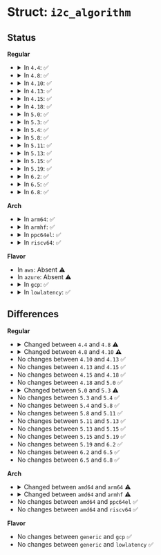 # Struct: <code>i2c_algorithm</code>

## Status
<b>Regular</b>
<ul>
<li>
<details>
<summary>In <code>4.4</code>: ✅</summary>

```c
struct i2c_algorithm {
    int (*master_xfer)(struct i2c_adapter *, struct i2c_msg *, int);
    int (*smbus_xfer)(struct i2c_adapter *, u16, short unsigned int, char, u8, int, union i2c_smbus_data *);
    u32 (*functionality)(struct i2c_adapter *);
};
```
</details>
</li>
<li>
<details>
<summary>In <code>4.8</code>: ✅</summary>

```c
struct i2c_algorithm {
    int (*master_xfer)(struct i2c_adapter *, struct i2c_msg *, int);
    int (*smbus_xfer)(struct i2c_adapter *, u16, short unsigned int, char, u8, int, union i2c_smbus_data *);
    u32 (*functionality)(struct i2c_adapter *);
    int (*reg_slave)(struct i2c_client *);
    int (*unreg_slave)(struct i2c_client *);
};
```
</details>
</li>
<li>
<details>
<summary>In <code>4.10</code>: ✅</summary>

```c
struct i2c_algorithm {
    int (*master_xfer)(struct i2c_adapter *, struct i2c_msg *, int);
    int (*smbus_xfer)(struct i2c_adapter *, u16, short unsigned int, char, u8, int, union i2c_smbus_data *);
    u32 (*functionality)(struct i2c_adapter *);
};
```
</details>
</li>
<li>
<details>
<summary>In <code>4.13</code>: ✅</summary>

```c
struct i2c_algorithm {
    int (*master_xfer)(struct i2c_adapter *, struct i2c_msg *, int);
    int (*smbus_xfer)(struct i2c_adapter *, u16, short unsigned int, char, u8, int, union i2c_smbus_data *);
    u32 (*functionality)(struct i2c_adapter *);
};
```
</details>
</li>
<li>
<details>
<summary>In <code>4.15</code>: ✅</summary>

```c
struct i2c_algorithm {
    int (*master_xfer)(struct i2c_adapter *, struct i2c_msg *, int);
    int (*smbus_xfer)(struct i2c_adapter *, u16, short unsigned int, char, u8, int, union i2c_smbus_data *);
    u32 (*functionality)(struct i2c_adapter *);
};
```
</details>
</li>
<li>
<details>
<summary>In <code>4.18</code>: ✅</summary>

```c
struct i2c_algorithm {
    int (*master_xfer)(struct i2c_adapter *, struct i2c_msg *, int);
    int (*smbus_xfer)(struct i2c_adapter *, u16, short unsigned int, char, u8, int, union i2c_smbus_data *);
    u32 (*functionality)(struct i2c_adapter *);
};
```
</details>
</li>
<li>
<details>
<summary>In <code>5.0</code>: ✅</summary>

```c
struct i2c_algorithm {
    int (*master_xfer)(struct i2c_adapter *, struct i2c_msg *, int);
    int (*smbus_xfer)(struct i2c_adapter *, u16, short unsigned int, char, u8, int, union i2c_smbus_data *);
    u32 (*functionality)(struct i2c_adapter *);
};
```
</details>
</li>
<li>
<details>
<summary>In <code>5.3</code>: ✅</summary>

```c
struct i2c_algorithm {
    int (*master_xfer)(struct i2c_adapter *, struct i2c_msg *, int);
    int (*master_xfer_atomic)(struct i2c_adapter *, struct i2c_msg *, int);
    int (*smbus_xfer)(struct i2c_adapter *, u16, short unsigned int, char, u8, int, union i2c_smbus_data *);
    int (*smbus_xfer_atomic)(struct i2c_adapter *, u16, short unsigned int, char, u8, int, union i2c_smbus_data *);
    u32 (*functionality)(struct i2c_adapter *);
};
```
</details>
</li>
<li>
<details>
<summary>In <code>5.4</code>: ✅</summary>

```c
struct i2c_algorithm {
    int (*master_xfer)(struct i2c_adapter *, struct i2c_msg *, int);
    int (*master_xfer_atomic)(struct i2c_adapter *, struct i2c_msg *, int);
    int (*smbus_xfer)(struct i2c_adapter *, u16, short unsigned int, char, u8, int, union i2c_smbus_data *);
    int (*smbus_xfer_atomic)(struct i2c_adapter *, u16, short unsigned int, char, u8, int, union i2c_smbus_data *);
    u32 (*functionality)(struct i2c_adapter *);
};
```
</details>
</li>
<li>
<details>
<summary>In <code>5.8</code>: ✅</summary>

```c
struct i2c_algorithm {
    int (*master_xfer)(struct i2c_adapter *, struct i2c_msg *, int);
    int (*master_xfer_atomic)(struct i2c_adapter *, struct i2c_msg *, int);
    int (*smbus_xfer)(struct i2c_adapter *, u16, short unsigned int, char, u8, int, union i2c_smbus_data *);
    int (*smbus_xfer_atomic)(struct i2c_adapter *, u16, short unsigned int, char, u8, int, union i2c_smbus_data *);
    u32 (*functionality)(struct i2c_adapter *);
};
```
</details>
</li>
<li>
<details>
<summary>In <code>5.11</code>: ✅</summary>

```c
struct i2c_algorithm {
    int (*master_xfer)(struct i2c_adapter *, struct i2c_msg *, int);
    int (*master_xfer_atomic)(struct i2c_adapter *, struct i2c_msg *, int);
    int (*smbus_xfer)(struct i2c_adapter *, u16, short unsigned int, char, u8, int, union i2c_smbus_data *);
    int (*smbus_xfer_atomic)(struct i2c_adapter *, u16, short unsigned int, char, u8, int, union i2c_smbus_data *);
    u32 (*functionality)(struct i2c_adapter *);
};
```
</details>
</li>
<li>
<details>
<summary>In <code>5.13</code>: ✅</summary>

```c
struct i2c_algorithm {
    int (*master_xfer)(struct i2c_adapter *, struct i2c_msg *, int);
    int (*master_xfer_atomic)(struct i2c_adapter *, struct i2c_msg *, int);
    int (*smbus_xfer)(struct i2c_adapter *, u16, short unsigned int, char, u8, int, union i2c_smbus_data *);
    int (*smbus_xfer_atomic)(struct i2c_adapter *, u16, short unsigned int, char, u8, int, union i2c_smbus_data *);
    u32 (*functionality)(struct i2c_adapter *);
};
```
</details>
</li>
<li>
<details>
<summary>In <code>5.15</code>: ✅</summary>

```c
struct i2c_algorithm {
    int (*master_xfer)(struct i2c_adapter *, struct i2c_msg *, int);
    int (*master_xfer_atomic)(struct i2c_adapter *, struct i2c_msg *, int);
    int (*smbus_xfer)(struct i2c_adapter *, u16, short unsigned int, char, u8, int, union i2c_smbus_data *);
    int (*smbus_xfer_atomic)(struct i2c_adapter *, u16, short unsigned int, char, u8, int, union i2c_smbus_data *);
    u32 (*functionality)(struct i2c_adapter *);
};
```
</details>
</li>
<li>
<details>
<summary>In <code>5.19</code>: ✅</summary>

```c
struct i2c_algorithm {
    int (*master_xfer)(struct i2c_adapter *, struct i2c_msg *, int);
    int (*master_xfer_atomic)(struct i2c_adapter *, struct i2c_msg *, int);
    int (*smbus_xfer)(struct i2c_adapter *, u16, short unsigned int, char, u8, int, union i2c_smbus_data *);
    int (*smbus_xfer_atomic)(struct i2c_adapter *, u16, short unsigned int, char, u8, int, union i2c_smbus_data *);
    u32 (*functionality)(struct i2c_adapter *);
};
```
</details>
</li>
<li>
<details>
<summary>In <code>6.2</code>: ✅</summary>

```c
struct i2c_algorithm {
    int (*master_xfer)(struct i2c_adapter *, struct i2c_msg *, int);
    int (*master_xfer_atomic)(struct i2c_adapter *, struct i2c_msg *, int);
    int (*smbus_xfer)(struct i2c_adapter *, u16, short unsigned int, char, u8, int, union i2c_smbus_data *);
    int (*smbus_xfer_atomic)(struct i2c_adapter *, u16, short unsigned int, char, u8, int, union i2c_smbus_data *);
    u32 (*functionality)(struct i2c_adapter *);
};
```
</details>
</li>
<li>
<details>
<summary>In <code>6.5</code>: ✅</summary>

```c
struct i2c_algorithm {
    int (*master_xfer)(struct i2c_adapter *, struct i2c_msg *, int);
    int (*master_xfer_atomic)(struct i2c_adapter *, struct i2c_msg *, int);
    int (*smbus_xfer)(struct i2c_adapter *, u16, short unsigned int, char, u8, int, union i2c_smbus_data *);
    int (*smbus_xfer_atomic)(struct i2c_adapter *, u16, short unsigned int, char, u8, int, union i2c_smbus_data *);
    u32 (*functionality)(struct i2c_adapter *);
};
```
</details>
</li>
<li>
<details>
<summary>In <code>6.8</code>: ✅</summary>

```c
struct i2c_algorithm {
    int (*master_xfer)(struct i2c_adapter *, struct i2c_msg *, int);
    int (*master_xfer_atomic)(struct i2c_adapter *, struct i2c_msg *, int);
    int (*smbus_xfer)(struct i2c_adapter *, u16, short unsigned int, char, u8, int, union i2c_smbus_data *);
    int (*smbus_xfer_atomic)(struct i2c_adapter *, u16, short unsigned int, char, u8, int, union i2c_smbus_data *);
    u32 (*functionality)(struct i2c_adapter *);
};
```
</details>
</li>
</ul>
<b>Arch</b>
<ul>
<li>
<details>
<summary>In <code>arm64</code>: ✅</summary>

```c
struct i2c_algorithm {
    int (*master_xfer)(struct i2c_adapter *, struct i2c_msg *, int);
    int (*master_xfer_atomic)(struct i2c_adapter *, struct i2c_msg *, int);
    int (*smbus_xfer)(struct i2c_adapter *, u16, short unsigned int, char, u8, int, union i2c_smbus_data *);
    int (*smbus_xfer_atomic)(struct i2c_adapter *, u16, short unsigned int, char, u8, int, union i2c_smbus_data *);
    u32 (*functionality)(struct i2c_adapter *);
    int (*reg_slave)(struct i2c_client *);
    int (*unreg_slave)(struct i2c_client *);
};
```
</details>
</li>
<li>
<details>
<summary>In <code>armhf</code>: ✅</summary>

```c
struct i2c_algorithm {
    int (*master_xfer)(struct i2c_adapter *, struct i2c_msg *, int);
    int (*master_xfer_atomic)(struct i2c_adapter *, struct i2c_msg *, int);
    int (*smbus_xfer)(struct i2c_adapter *, u16, short unsigned int, char, u8, int, union i2c_smbus_data *);
    int (*smbus_xfer_atomic)(struct i2c_adapter *, u16, short unsigned int, char, u8, int, union i2c_smbus_data *);
    u32 (*functionality)(struct i2c_adapter *);
    int (*reg_slave)(struct i2c_client *);
    int (*unreg_slave)(struct i2c_client *);
};
```
</details>
</li>
<li>
<details>
<summary>In <code>ppc64el</code>: ✅</summary>

```c
struct i2c_algorithm {
    int (*master_xfer)(struct i2c_adapter *, struct i2c_msg *, int);
    int (*master_xfer_atomic)(struct i2c_adapter *, struct i2c_msg *, int);
    int (*smbus_xfer)(struct i2c_adapter *, u16, short unsigned int, char, u8, int, union i2c_smbus_data *);
    int (*smbus_xfer_atomic)(struct i2c_adapter *, u16, short unsigned int, char, u8, int, union i2c_smbus_data *);
    u32 (*functionality)(struct i2c_adapter *);
};
```
</details>
</li>
<li>
<details>
<summary>In <code>riscv64</code>: ✅</summary>

```c
struct i2c_algorithm {
    int (*master_xfer)(struct i2c_adapter *, struct i2c_msg *, int);
    int (*master_xfer_atomic)(struct i2c_adapter *, struct i2c_msg *, int);
    int (*smbus_xfer)(struct i2c_adapter *, u16, short unsigned int, char, u8, int, union i2c_smbus_data *);
    int (*smbus_xfer_atomic)(struct i2c_adapter *, u16, short unsigned int, char, u8, int, union i2c_smbus_data *);
    u32 (*functionality)(struct i2c_adapter *);
};
```
</details>
</li>
</ul>
<b>Flavor</b>
<ul>
<li>
In <code>aws</code>: Absent ⚠️
</li>
<li>
In <code>azure</code>: Absent ⚠️
</li>
<li>
<details>
<summary>In <code>gcp</code>: ✅</summary>

```c
struct i2c_algorithm {
    int (*master_xfer)(struct i2c_adapter *, struct i2c_msg *, int);
    int (*master_xfer_atomic)(struct i2c_adapter *, struct i2c_msg *, int);
    int (*smbus_xfer)(struct i2c_adapter *, u16, short unsigned int, char, u8, int, union i2c_smbus_data *);
    int (*smbus_xfer_atomic)(struct i2c_adapter *, u16, short unsigned int, char, u8, int, union i2c_smbus_data *);
    u32 (*functionality)(struct i2c_adapter *);
};
```
</details>
</li>
<li>
<details>
<summary>In <code>lowlatency</code>: ✅</summary>

```c
struct i2c_algorithm {
    int (*master_xfer)(struct i2c_adapter *, struct i2c_msg *, int);
    int (*master_xfer_atomic)(struct i2c_adapter *, struct i2c_msg *, int);
    int (*smbus_xfer)(struct i2c_adapter *, u16, short unsigned int, char, u8, int, union i2c_smbus_data *);
    int (*smbus_xfer_atomic)(struct i2c_adapter *, u16, short unsigned int, char, u8, int, union i2c_smbus_data *);
    u32 (*functionality)(struct i2c_adapter *);
};
```
</details>
</li>
</ul>

## Differences
<b>Regular</b>
<ul>
<li>
<details>
<summary>Changed between <code>4.4</code> and <code>4.8</code> ⚠️</summary>
<ul>
<li>
<b>Field added. </b>
<code>int (*reg_slave)(struct i2c_client *)</code>
</li>
<li>
<b>Field added. </b>
<code>int (*unreg_slave)(struct i2c_client *)</code>
</li>
</ul>
</details>
</li>
<li>
<details>
<summary>Changed between <code>4.8</code> and <code>4.10</code> ⚠️</summary>
<ul>
<li>
<b>Field removed. </b>
<code>int (*reg_slave)(struct i2c_client *)</code>
</li>
<li>
<b>Field removed. </b>
<code>int (*unreg_slave)(struct i2c_client *)</code>
</li>
</ul>
</details>
</li>
<li>
No changes between <code>4.10</code> and <code>4.13</code> ✅
</li>
<li>
No changes between <code>4.13</code> and <code>4.15</code> ✅
</li>
<li>
No changes between <code>4.15</code> and <code>4.18</code> ✅
</li>
<li>
No changes between <code>4.18</code> and <code>5.0</code> ✅
</li>
<li>
<details>
<summary>Changed between <code>5.0</code> and <code>5.3</code> ⚠️</summary>
<ul>
<li>
<b>Field added. </b>
<code>int (*master_xfer_atomic)(struct i2c_adapter *, struct i2c_msg *, int)</code>
</li>
<li>
<b>Field added. </b>
<code>int (*smbus_xfer_atomic)(struct i2c_adapter *, u16, short unsigned int, char, u8, int, union i2c_smbus_data *)</code>
</li>
</ul>
</details>
</li>
<li>
No changes between <code>5.3</code> and <code>5.4</code> ✅
</li>
<li>
No changes between <code>5.4</code> and <code>5.8</code> ✅
</li>
<li>
No changes between <code>5.8</code> and <code>5.11</code> ✅
</li>
<li>
No changes between <code>5.11</code> and <code>5.13</code> ✅
</li>
<li>
No changes between <code>5.13</code> and <code>5.15</code> ✅
</li>
<li>
No changes between <code>5.15</code> and <code>5.19</code> ✅
</li>
<li>
No changes between <code>5.19</code> and <code>6.2</code> ✅
</li>
<li>
No changes between <code>6.2</code> and <code>6.5</code> ✅
</li>
<li>
No changes between <code>6.5</code> and <code>6.8</code> ✅
</li>
</ul>
<b>Arch</b>
<ul>
<li>
<details>
<summary>Changed between <code>amd64</code> and <code>arm64</code> ⚠️</summary>
<ul>
<li>
<b>Field added. </b>
<code>int (*reg_slave)(struct i2c_client *)</code>
</li>
<li>
<b>Field added. </b>
<code>int (*unreg_slave)(struct i2c_client *)</code>
</li>
</ul>
</details>
</li>
<li>
<details>
<summary>Changed between <code>amd64</code> and <code>armhf</code> ⚠️</summary>
<ul>
<li>
<b>Field added. </b>
<code>int (*reg_slave)(struct i2c_client *)</code>
</li>
<li>
<b>Field added. </b>
<code>int (*unreg_slave)(struct i2c_client *)</code>
</li>
</ul>
</details>
</li>
<li>
No changes between <code>amd64</code> and <code>ppc64el</code> ✅
</li>
<li>
No changes between <code>amd64</code> and <code>riscv64</code> ✅
</li>
</ul>
<b>Flavor</b>
<ul>
<li>
No changes between <code>generic</code> and <code>gcp</code> ✅
</li>
<li>
No changes between <code>generic</code> and <code>lowlatency</code> ✅
</li>
</ul>
